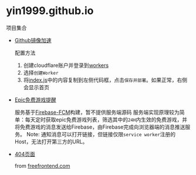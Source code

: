 # yin1999.github.io

项目集合

- [Github镜像加速](https://mirrors.yin199909.workers.dev)

  配置方法
  1. 创建cloudflare账户并登录到[workers](https://workers.cloudflare.com/)
  2. 选择`创建Worker`
  3. 将[index.js](https://github.com/yin1999/yin1999.github.io/blob/master/gh-proxy/index.js)中的内容复制到左侧代码框，点击`保存并部署`。如果正常，右侧会显示首页

- [Epic免费游戏提醒](https://yin1999.github.io/epicfreegame/)

  服务基于[Firebase-FCM](https://firebase.google.com/docs/cloud-messaging)构建，暂不提供服务端源码
  服务端实现原理较为简单：每天定时获取epic免费游戏列表，筛选其中的`24H`内生效的免费游戏，并将免费游戏的消息发送给Firebase，由Firebase完成向浏览器端的消息推送服务。
  Note: 通知消息可以打开链接，但链接仅限`service worker`注册的Host，无法打开第三方的URL。

- [404页面](https://yin1999.github.io/404/)

  from [freefrontend.com](https://freefrontend.com/html-funny-404-pages/)
